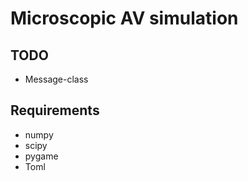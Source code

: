 # Microscopic AV simulation

## TODO

- Message-class

## Requirements

- numpy
- scipy
- pygame
- Toml
